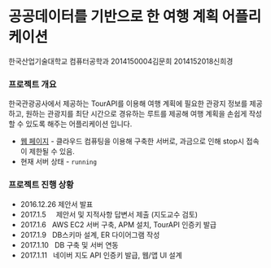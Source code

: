 # 공공데이터를 기반으로 한 여행 계획 어플리케이션 

한국산업기술대학교 컴퓨터공학과
2014150004김문희 2014152018신희경

### 프로젝트 개요

한국관광공사에서 제공하는 TourAPI를 이용해 여행 계획에 필요한 관광지 정보를 제공하고,
원하는 관광지를 최단 시간으로 경유하는 루트를 제공해 여행 계획을 손쉽게 작성할 수 있도록 해주는
어플리케이션 입니다.

* [웹 페이지](http://52.79.131.13:8080) - 클라우드 컴퓨팅을 이용해 구축한 서버로, 과금으로 인해 stop시 접속이 제한될 수 있음.
* 현재 서버 상태 - `running`

### 프로젝트 진행 상황

* 2016.12.26    제안서 발표
* 2017.1.5      제안서 및 지적사항 답변서 제출 (지도교수 검토)
* 2017.1.6      AWS EC2 서버 구축, APM 설치, TourAPI 인증키 발급
* 2017.1.9      DB스키마 설계, ER 다이어그램 작성
* 2017.1.10     DB 구축 및 서버 연동
* 2017.1.11     네이버 지도 API 인증키 발급, 웹/앱 UI 설계
